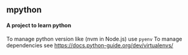 ## mpython
#### A project to learn python


To manage python version like (nvm in Node.js) use `pyenv`
To manage dependencies see https://docs.python-guide.org/dev/virtualenvs/
